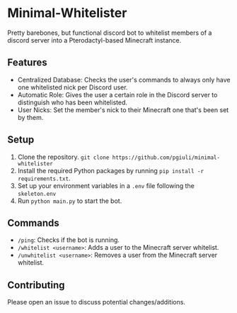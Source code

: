 # Minimal-Whitelister

Pretty barebones, but functional discord bot to whitelist members of a discord server into a Pterodactyl-based Minecraft instance.

## Features

- Centralized Database: Checks the user's commands to always only have one whitelisted nick per Discord user.
- Automatic Role: Gives the user a certain role in the Discord server to distinguish who has been whitelisted.
- User Nicks: Set the member's nick to their Minecraft one that's been set by them.

## Setup

1. Clone the repository. `git clone https://github.com/pgiuli/minimal-whitelister`
2. Install the required Python packages by running `pip install -r requirements.txt`.
3. Set up your environment variables in a `.env` file following the `skeleton.env`
4. Run `python main.py` to start the bot.

## Commands

- `/ping`: Checks if the bot is running.
- `/whitelist <username>`: Adds a user to the Minecraft server whitelist.
- `/unwhitelist <username>`: Removes a user from the Minecraft server whitelist.

## Contributing

Please open an issue to discuss potential changes/additions.
